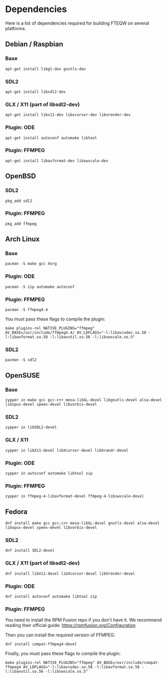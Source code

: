 # Dependencies

Here is a list of dependencies required for building FTEQW on several platforms.

## Debian / Raspbian

### Base

```
apt-get install libgl-dev gnutls-dev
```

### SDL2

```
apt-get install libsdl2-dev
```

### GLX / X11 (part of libsdl2-dev)

```
apt-get install libx11-dev libxcursor-dev libxrender-dev
```

### Plugin: ODE

```
apt-get install autoconf automake libtool
```

### Plugin: FFMPEG

```
apt-get install libavformat-dev libswscale-dev
```

## OpenBSD

### SDL2

```
pkg_add sdl2
```

### Plugin: FFMPEG

```
pkg_add ffmpeg
```

## Arch Linux

### Base

```
pacman -S make gcc Xorg
```

### Plugin: ODE

```
pacman -S zip automake autoconf
```

### Plugin: FFMPEG

```
pacman -S ffmpeg4.4
```

You must pass these flags to compile the plugin:

```
make plugins-rel NATIVE_PLUGINS="ffmpeg" AV_BASE=/usr/include/ffmpeg4.4/ AV_LDFLAGS="-l:libavcodec.so.58 -l:libavformat.so.58 -l:libavutil.so.56 -l:libswscale.so.5"
```

### SDL2

```
pacman -S sdl2
```

## OpenSUSE

### Base

```
zypper in make gcc gcc-c++ mesa-libGL-devel libgnutls-devel alsa-devel libopus-devel speex-devel libvorbis-devel
```

### SDL2

```
zypper in libSDL2-devel
```

### GLX / X11

```
zypper in libX11-devel libXcursor-devel libXrandr-devel
```

### Plugin: ODE

```
zypper in autoconf automake libtool zip
```

### Plugin: FFMPEG

```
zypper in ffmpeg-4-libavformat-devel ffmpeg-4-libswscale-devel
```

## Fedora

```
dnf install make gcc gcc-c++ mesa-libGL-devel gnutls-devel alsa-devel libopus-devel speex-devel libvorbis-devel
```

### SDL2

```
dnf install SDL2-devel
```

### GLX / X11 (part of libsdl2-dev)

```
dnf install libX11-devel libXcursor-devel libXrender-devel
```

### Plugin: ODE

```
dnf install autoconf automake libtool zip
```

### Plugin: FFMPEG

You need to install the RPM Fusion repo if you don't have it. We recommend reading their official guide: https://rpmfusion.org/Configuration

Then you can install the required version of FFMPEG:

```
dnf install compat-ffmpeg4-devel
```

Finally, you must pass these flags to compile the plugin:

```
make plugins-rel NATIVE_PLUGINS="ffmpeg" AV_BASE=/usr/include/compat-ffmpeg4 AV_LDFLAGS="-l:libavcodec.so.58 -l:libavformat.so.58 -l:libavutil.so.56 -l:libswscale.so.5"
```